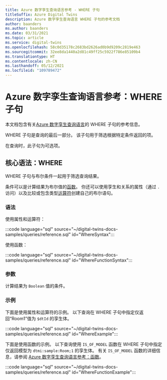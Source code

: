 ```yaml
---
title: Azure 数字孪生查询语言参考 - WHERE 子句
titleSuffix: Azure Digital Twins
description: Azure 数字孪生查询语言 WHERE 子句的参考文档
author: baanders
ms.author: baanders
ms.date: 03/31/2021
ms.topic: article
ms.service: digital-twins
ms.openlocfilehash: 58c0d35178c2683bd2626ad0b9d9209c2819e463
ms.sourcegitcommit: 32ee8da1440a2d81c49ff25c5922f786e85109b4
ms.translationtype: HT
ms.contentlocale: zh-CN
ms.lasthandoff: 05/12/2021
ms.locfileid: "109789472"
---
```

# <a name="azure-digital-twins-query-language-reference-where-clause"></a>Azure 数字孪生查询语言参考：WHERE 子句

本文档包含有关[Azure 数字孪生查询语言](concepts-query-language.md)的 WHERE 子句的参考信息。

WHERE 子句是查询的最后一部分。 该子句用于筛选根据特定条件返回的项。

在查询时，此子句为可选项。

## <a name="core-syntax-where"></a>核心语法：WHERE

WHERE 子句与布尔条件一起用于筛选查询结果。 

条件可以是计算结果为布尔值的[函数](reference-query-functions.md)。 你还可以使用孪生和关系的属性（通过 `.` 访问）以及比较或包含类型[运算符](reference-query-operators.md)创建自己的布尔语句。

### <a name="syntax"></a>语法

使用属性和运算符：

:::code language="sql" source="~/digital-twins-docs-samples/queries/reference.sql" id="WhereSyntax":::

使用函数：

:::code language="sql" source="~/digital-twins-docs-samples/queries/reference.sql" id="WhereFunctionSyntax":::

### <a name="arguments"></a>参数

计算结果为 `Boolean` 值的条件。

### <a name="examples"></a>示例

下面是使用属性和运算符的示例。 以下查询在 WHERE 子句中指定仅返回“Room1”值为 `$dtId` 的孪生体。

:::code language="sql" source="~/digital-twins-docs-samples/queries/reference.sql" id="WhereExample":::

下面是使用函数的示例。 以下查询使用 `IS_OF_MODEL` 函数在 WHERE 子句中指定仅返回模型为 `dtmi:sample:Room;1` 的孪生体。 有关 `IS_OF_MODEL` 函数的详细信息，请参阅 [Azure 数字孪生查询语言参考：函数](reference-query-functions.md#is_of_model)。

:::code language="sql" source="~/digital-twins-docs-samples/queries/reference.sql" id="WhereFunctionExample":::